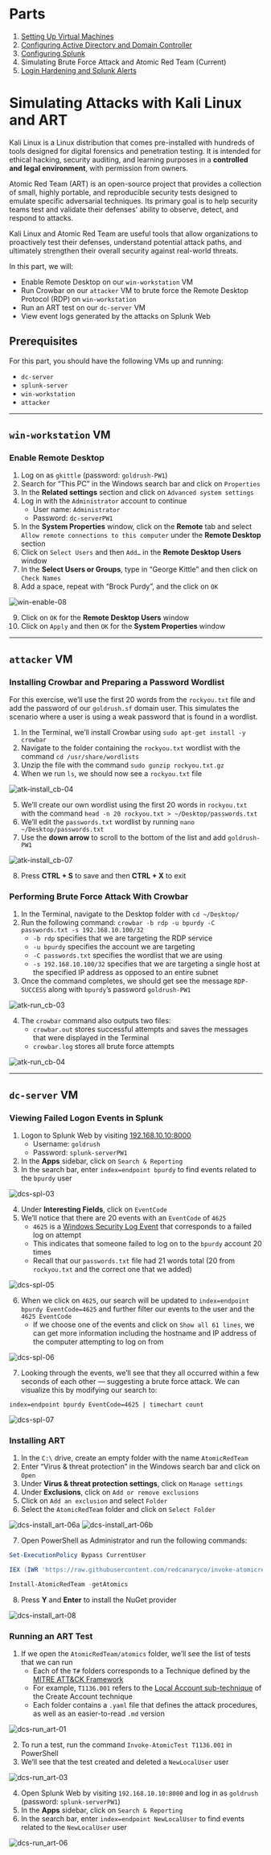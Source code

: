 # Parts
1. [Setting Up Virtual Machines](https://github.com/larryn-tech/homelab/blob/main/01-vm_setup.md)
2. [Configuring Active Directory and Domain Controller](https://github.com/larryn-tech/homelab/blob/main/02-active_directory.md)
3. [Configuring Splunk](https://github.com/larryn-tech/homelab/blob/main/03-splunk_configuration.md)
4. Simulating Brute Force Attack and Atomic Red Team (Current)
5. [Login Hardening and Splunk Alerts](https://github.com/larryn-tech/homelab/blob/main/05-login_hardening.md)

# Simulating Attacks with Kali Linux and ART
Kali Linux is a Linux distribution that comes pre-installed with hundreds of tools designed for digital forensics and penetration testing. It is intended for ethical hacking, security auditing, and learning purposes in a **controlled and legal environment**, with permission from owners.

Atomic Red Team (ART) is an open-source project that provides a collection of small, highly portable, and reproducible security tests designed to emulate specific adversarial techniques. Its primary goal is to help security teams test and validate their defenses' ability to observe, detect, and respond to attacks.

Kali Linux and Atomic Red Team are useful tools that allow organizations to proactively test their defenses, understand potential attack paths, and ultimately strengthen their overall security against real-world threats.

In this part, we will:
- Enable Remote Desktop on our `win-workstation` VM
- Run Crowbar on our `attacker` VM to brute force the Remote Desktop Protocol (RDP) on `win-workstation`
- Run an ART test on our `dc-server` VM
- View event logs generated by the attacks on Splunk Web

## Prerequisites
For this part, you should have the following VMs up and running:
- `dc-server`
- `splunk-server`
- `win-workstation`
- `attacker`

---

## `win-workstation` VM
### Enable Remote Desktop
1. Log on as `gkittle` (password: `goldrush-PW1`)
2. Search  for “This PC” in the Windows search bar and click on `Properties`
3. In the **Related settings** section and click on `Advanced system settings`
4. Log in with the `Administrator` account to continue
   - User name: `Administrator`
   - Password: `dc-serverPW1`
5. In the **System Properties** window, click on the **Remote** tab and select `Allow remote connections to this computer` under the **Remote Desktop** section
6. Click on `Select Users` and then `Add…` in the **Remote Desktop Users** window
7. In the **Select Users or Groups**, type in “George Kittle” and then click on `Check Names`
8. Add a space, repeat with “Brock Purdy”, and the click on `OK`

![win-enable-08]

9. Click on `OK` for the **Remote Desktop Users** window
10. Click on `Apply` and then `OK` for the **System Properties** window

---

## `attacker` VM
### Installing Crowbar and Preparing a Password Wordlist

For this exercise, we’ll use the first 20 words from the `rockyou.txt` file and add the password of our `goldrush.sf` domain user. This simulates the scenario where a user is using a weak password that is found in a wordlist.

1. In the Terminal, we’ll install Crowbar using `sudo apt-get install -y crowbar`
2. Navigate to the folder containing the `rockyou.txt` wordlist with the command `cd /usr/share/wordlists`
3. Unzip the file with the command `sudo gunzip rockyou.txt.gz`
4. When we run `ls`, we should now see a `rockyou.txt` file

![atk-install_cb-04]

5. We’ll create our own wordlist using the first 20 words in `rockyou.txt` with the command `head -n 20 rockyou.txt > ~/Desktop/passwords.txt`
6. We’ll edit the `passwords.txt` wordlist by running `nano ~/Desktop/passwords.txt`
7. Use the **down arrow** to scroll to the bottom of the list and add `goldrush-PW1`

![atk-install_cb-07]

8. Press **CTRL + S** to save and then **CTRL + X** to exit

### Performing Brute Force Attack With Crowbar
1. In the Terminal, navigate to the Desktop folder with `cd ~/Desktop/`
2. Run the following command: `crowbar -b rdp -u bpurdy -C passwords.txt -s 192.168.10.100/32`
    - `-b rdp` specifies that we are targeting the RDP service
    - `-u bpurdy` specifies the account we are targeting
    - `-C passwords.txt` specifies the wordlist that we are using
    - `-s 192.168.10.100/32` specifies that we are targeting a single host at the specified IP address as opposed to an entire subnet
3. Once the command completes, we should get see the message `RDP-SUCCESS` along with `bpurdy`’s password `goldrush-PW1`

![atk-run_cb-03]

4. The `crowbar` command also outputs two files:
   - `crowbar.out` stores successful attempts and saves the messages that were displayed in the Terminal
   - `crowbar.log` stores all brute force attempts

![atk-run_cb-04]

---

## `dc-server` VM
### Viewing Failed Logon Events in Splunk
1. Logon to Splunk Web by visiting [192.168.10.10:8000](https://192.168.10.10:8000)
   - Username: `goldrush`
   - Password: `splunk-serverPW1`
2. In the **Apps** sidebar, click on `Search & Reporting`
3. In the search bar, enter `index=endpoint bpurdy` to find events related to the `bpurdy` user

![dcs-spl-03]

4. Under **Interesting Fields**, click on `EventCode`
5. We’ll notice that there are 20 events with an `EventCode` of `4625`
   - `4625` is a [Windows Security Log Event](https://www.ultimatewindowssecurity.com/securitylog/encyclopedia/event.aspx?eventID=4625) that corresponds to a failed log on attempt
   - This indicates that someone failed to log on to the `bpurdy` account 20 times
   - Recall that our `passwords.txt` file had 21 words total (20 from `rockyou.txt` and the correct one that we added)

![dcs-spl-05]

6. When we click on `4625`, our search will be updated to `index=endpoint bpurdy EventCode=4625` and further filter our events to the user and the `4625 EventCode`
   - If we choose one of the events and click on `Show all 61 lines`, we can get more information including the hostname and IP address of the computer attempting to log on from

![dcs-spl-06]

7. Looking through the events, we’ll see that they all occurred within a few seconds of each other — suggesting a brute force attack. We can visualize this by modifying our search to:

```
index=endpoint bpurdy EventCode=4625 | timechart count
```

![dcs-spl-07]

### Installing ART
1. In the `C:\` drive, create an empty folder with the name `AtomicRedTeam`
2. Enter “Virus & threat protection” in the Windows search bar and click on `Open`
3. Under **Virus & threat protection settings**, click on `Manage settings`
4. Under **Exclusions**, click on `Add or remove exclusions`
5. Click on `Add an exclusion` and select `Folder`
6. Select the `AtomicRedTeam` folder and click on `Select Folder`

![dcs-install_art-06a]
![dcs-install_art-06b]

7. Open PowerShell as Administrator and run the following commands:
```powershell
Set-ExecutionPolicy Bypass CurrentUser
```
```powershell
IEX (IWR 'https://raw.githubusercontent.com/redcanaryco/invoke-atomicredteam/master/install-atomicredteam.ps1' -UseBasicParsing)
```
```powershell
Install-AtomicRedTeam -getAtomics
```

8. Press **Y** and **Enter** to install the NuGet provider

![dcs-install_art-08]

### Running an ART Test
1. If we open the `AtomicRedTeam/atomics` folder, we’ll see the list of tests that we can run
   - Each of the `T#` folders corresponds to a Technique defined by the [MITRE ATT&CK Framework](https://attack.mitre.org/matrices/enterprise/)
   - For example, `T1136.001` refers to the [Local Account sub-technique](https://attack.mitre.org/techniques/T1136/001/) of the Create Account technique
   - Each folder contains a `.yaml` file that defines the attack procedures, as well as an easier-to-read `.md` version

![dcs-run_art-01]

2. To run a test, run the command `Invoke-AtomicTest T1136.001` in PowerShell
3. We’ll see that the test created and deleted a `NewLocalUser` user

![dcs-run_art-03]

4. Open Splunk Web by visiting `192.168.10.10:8000` and log in as `goldrush` (password: `splunk-serverPW1`)
5. In the **Apps** sidebar, click on `Search & Reporting`
6. In the search bar, enter `index=endpoint NewLocalUser` to find events related to the `NewLocalUser` user

![dcs-run_art-06]



[atk-install_cb-04]: ./img/04/04-atk-install_cb-04.png
[atk-install_cb-07]: ./img/04/04-atk-install_cb-07.png
[atk-run_cb-03]: ./img/04/04-atk-run_cb-03.png
[atk-run_cb-04]: ./img/04/04-atk-run_cb-04.png
[dcs-install_art-08]: ./img/04/04-dcs-install_art-08.png
[dcs-install_art-06a]: ./img/04/04-dcs-install_art-06a.png
[dcs-install_art-06b]: ./img/04/04-dcs-install_art-06b.png
[dcs-run_art-01]: ./img/04/04-dcs-run_art-01.png
[dcs-run_art-03]: ./img/04/04-dcs-run_art-03.png
[dcs-run_art-06]: ./img/04/04-dcs-run_art-06.png
[dcs-spl-03]: ./img/04/04-dcs-spl-03.png
[dcs-spl-05]: ./img/04/04-dcs-spl-05.png
[dcs-spl-06]: ./img/04/04-dcs-spl-06.png
[dcs-spl-07]: ./img/04/04-dcs-spl-07.png
[win-enable-08]: ./img/04/04-win-enable-08.png